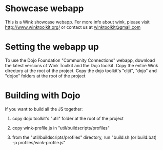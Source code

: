Showcase webapp
===============
This is a Wink showcase webapp. For more info about wink, please visit http://www.winktoolkit.org/ or contact us at winktoolkit@gmail.com


Setting the webapp up
=====================
To use the Dojo Foundation "Community Connections" webapp, download the latest versions of Wink Toolkit and the Dojo toolkit. Copy the entire Wink directory at the root of the project. Copy the dojo toolkit's "dijit", "dojo" and "dojox" folders at the root of the project


Building with Dojo
==================

If you want to build all the JS together:

1) copy dojo toolkit's "util" folder at the root of the project

2) copy wink-profile.js in "util/buildscripts/profiles"

3) from the "util/buildscripts/profiles" directory, run "build.sh (or build.bat) -p profiles/wink-profile.js"